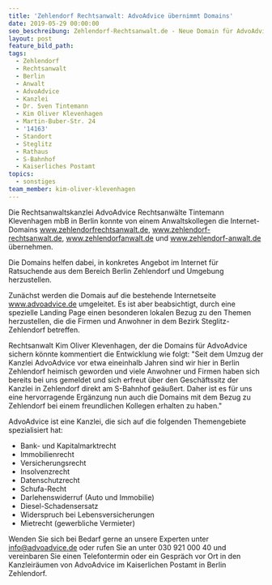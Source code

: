 ```yaml
---
title: 'Zehlendorf Rechtsanwalt: AdvoAdvice übernimmt Domains'
date: 2019-05-29 00:00:00
seo_beschreibung: Zehlendorf-Rechtsanwalt.de - Neue Domain für AdvoAdvice
layout: post
feature_bild_path:
tags:
  - Zehlendorf
  - Rechtsanwalt
  - Berlin
  - Anwalt
  - AdvoAdvice
  - Kanzlei
  - Dr. Sven Tintemann
  - Kim Oliver Klevenhagen
  - Martin-Buber-Str. 24
  - '14163'
  - Standort
  - Steglitz
  - Rathaus
  - S-Bahnhof
  - Kaiserliches Postamt
topics:
  - sonstiges
team_member: kim-oliver-klevenhagen
---
```


Die Rechtsanwaltskanzlei AdvoAdvice Rechtsanw&auml;lte Tintemann Klevenhagen mbB in Berlin konnte von einem Anwaltskollegen die Internet-Domains www.zehlendorfrechtsanwalt.de, www.zehlendorf-rechtsanwalt.de, www.zehlendorfanwalt.de und www.zehlendorf-anwalt.de &uuml;bernehmen.

Die Domains helfen dabei, in konkretes Angebot im Internet f&uuml;r Ratsuchende aus dem Bereich Berlin Zehlendorf und Umgebung herzustellen.

Zun&auml;chst werden die Domais auf die bestehende Internetseite www.advoadvice.de umgeleitet. Es ist aber beabsichtigt, durch eine spezielle Landing Page einen besonderen lokalen Bezug zu den Themen herzustellen, die die Firmen und Anwohner in dem Bezirk Steglitz-Zehlendorf betreffen.

Rechtsanwalt Kim Oliver Klevenhagen, der die Domains f&uuml;r AdvoAdvice sichern k&ouml;nnte kommentiert die Entwicklung wie folgt: "Seit dem Umzug der Kanzlei AdvoAdvice vor etwa eineinhalb Jahren sind wir hier in Berlin Zehlendorf heimisch geworden und viele Anwohner und Firmen haben sich bereits bei uns gemeldet und sich erfreut &uuml;ber den Gesch&auml;ftssitz der Kanzlei in Zehlendorf direkt am S-Bahnhof ge&auml;u&szlig;ert. Daher ist es f&uuml;r uns eine hervorragende Erg&auml;nzung nun auch die Domains mit dem Bezug zu Zehlendorf bei einem freundlichen Kollegen erhalten zu haben."

AdvoAdvice ist eine Kanzlei, die sich auf die folgenden Themengebiete spezialisiert hat:

* Bank- und Kapitalmarktrecht
* Immobilienrecht
* Versicherungsrecht
* Insolvenzrecht
* Datenschutzrecht
* Schufa-Recht
* Darlehenswiderruf (Auto und Immobilie)
* Diesel-Schadensersatz
* Widerspruch bei Lebensversicherungen
* Mietrecht (gewerbliche Vermieter)

Wenden Sie sich bei Bedarf gerne an unsere Experten unter info@advoadvice.de oder rufen Sie an unter 030 921 000 40 und vereinbaren Sie einen Telefontermin oder ein Gespr&auml;ch vor Ort in den Kanzleir&auml;umen von AdvoAdvice im Kaiserlichen Postamt in Berlin Zehlendorf.